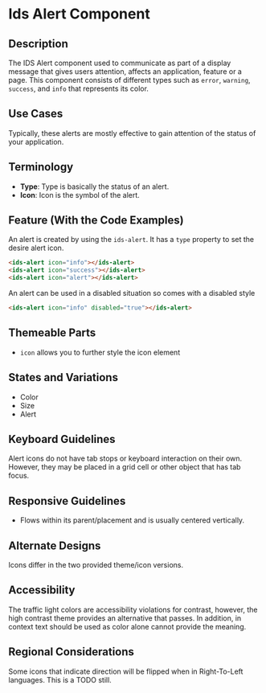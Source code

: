 # Ids Alert Component

## Description

The IDS Alert component used to communicate as part of a display message that gives users attention, affects an application, feature or a page. This component consists of different types such as `error`, `warning`, `success`, and `info` that represents its color.

## Use Cases

Typically, these alerts are mostly effective to gain attention of the status of your application.

## Terminology

- **Type**: Type is basically the status of an alert.
- **Icon**: Icon is the symbol of the alert.

## Feature (With the Code Examples)

An alert is created by using the `ids-alert`. It has a `type` property to set the desire alert icon.

```html
<ids-alert icon="info"></ids-alert>
<ids-alert icon="success"></ids-alert>
<ids-alert icon="alert"></ids-alert>
```

An alert can be used in a disabled situation so comes with a disabled style

```html
<ids-alert icon="info" disabled="true"></ids-alert>
```

## Themeable Parts

- `icon` allows you to further style the icon element

## States and Variations

- Color
- Size
- Alert

## Keyboard Guidelines

Alert icons do not have tab stops or keyboard interaction on their own. However, they may be placed in a grid cell or other object that has tab focus.

## Responsive Guidelines

- Flows within its parent/placement and is usually centered vertically.

## Alternate Designs

Icons differ in the two provided theme/icon versions.

## Accessibility

The traffic light colors are accessibility violations for contrast, however, the high contrast theme provides an alternative that passes. In addition, in context text should be used as color alone cannot provide the meaning.

## Regional Considerations

Some icons that indicate direction will be flipped when in Right-To-Left languages. This is a TODO still.
